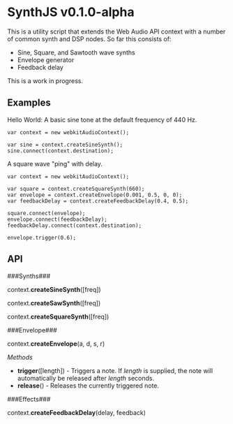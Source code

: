 SynthJS v0.1.0-alpha
===================

This is a utility script that extends the Web Audio API context with a number of common synth and DSP nodes. So far this consists of:

* Sine, Square, and Sawtooth wave synths
* Envelope generator
* Feedback delay

This is a work in progress.

Examples
--------

Hello World: A basic sine tone at the default frequency of 440 Hz.

	var context = new webkitAudioContext();
	
	var sine = context.createSineSynth();
	sine.connect(context.destination);

A square wave "ping" with delay.

    var context = new webkitAudioContext();

    var square = context.createSquareSynth(660);
    var envelope = context.createEnvelope(0.001, 0.5, 0, 0);
    var feedbackDelay = context.createFeedbackDelay(0.4, 0.5);

    square.connect(envelope);
    envelope.connect(feedbackDelay);
    feedbackDelay.connect(context.destination);

    envelope.trigger(0.6);
	
API
----

###Synths###

context.**createSineSynth**([freq])

context.**createSawSynth**([freq])

context.**createSquareSynth**([freq])

###Envelope###

context.**createEnvelope**(a, d, s, r)

*Methods*

* **trigger**([length]) - Triggers a note. If *length* is supplied, the note will automatically be released after *length* seconds.
* **release**() - Releases the currently triggered note.

###Effects###

context.**createFeedbackDelay**(delay, feedback)